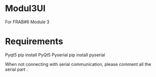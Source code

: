 # Modul3UI
For FRAB#6 Module 3

# Requirements
Pyqt5
  pip install PyQt5
Pyserial
  pip install pyserial
  
When not connecting with serial communication, please comment all the serial part .
